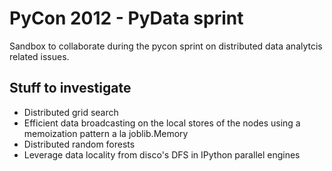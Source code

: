 # PyCon 2012 - PyData sprint

Sandbox to collaborate during the pycon sprint on distributed data analytcis
related issues.

## Stuff to investigate

- Distributed grid search
- Efficient data broadcasting on the local stores of the nodes using a
  memoization pattern a la joblib.Memory
- Distributed random forests
- Leverage data locality from disco's DFS in IPython parallel engines
